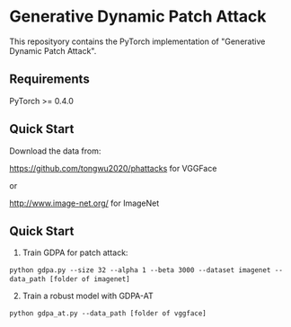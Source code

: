# Generative Dynamic Patch Attack

This reposityory contains the PyTorch implementation of "Generative Dynamic Patch Attack".

[comment]: # (<img src="https://github.com/lxuniverse/gdpa/blob/main/pics/gdpa_arch.png" width="600" class="center">)

## Requirements
PyTorch >= 0.4.0

## Quick Start
Download the data from:

https://github.com/tongwu2020/phattacks for VGGFace

or

http://www.image-net.org/ for ImageNet

## Quick Start

1. Train GDPA for patch attack:
```
python gdpa.py --size 32 --alpha 1 --beta 3000 --dataset imagenet --data_path [folder of imagenet]
```
2. Train a robust model with GDPA-AT
```
python gdpa_at.py --data_path [folder of vggface]
```
